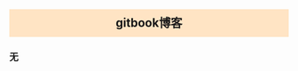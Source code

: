 <center style="background-color: bisque; height: 50px; line-height: 50px"><h2> gitbook博客</h2></center>


### 无